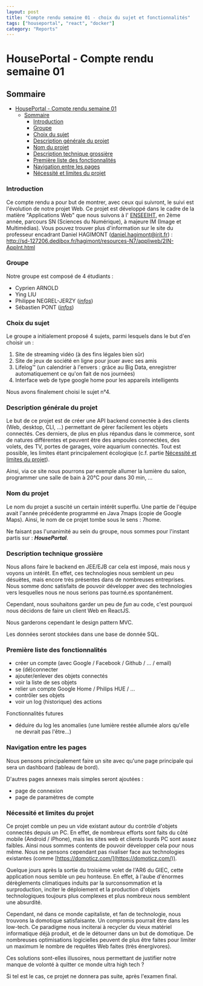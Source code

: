 ```yaml
---
layout: post
title: "Compte rendu semaine 01 - choix du sujet et fonctionnalités"
tags: ["houseportal", "react", "docker"]
category: "Reports"
---
```


# HousePortal - Compte rendu semaine 01

## Sommaire

- [HousePortal - Compte rendu semaine 01](#houseportal---compte-rendu-semaine-01)
  - [Sommaire](#sommaire)
    - [Introduction](#introduction)
    - [Groupe](#groupe)
    - [Choix du sujet](#choix-du-sujet)
    - [Description générale du projet](#description-générale-du-projet)
    - [Nom du projet](#nom-du-projet)
    - [Description technique grossière](#description-technique-grossière)
    - [Première liste des fonctionnalités](#première-liste-des-fonctionnalités)
    - [Navigation entre les pages](#navigation-entre-les-pages)
    - [Nécessité et limites du projet](#nécessité-et-limites-du-projet)

### Introduction

Ce compte rendu a pour but de montrer, avec ceux qui suivront, le suivi est
l'évolution de notre projet Web. Ce projet est développé dans le cadre de la
matière "Applications Web" que nous suivons à l'
[ENSEEIHT](https://www.enseeiht.fr/fr/index.html), en 2ème année, parcours SN
(Sciences du Numérique), à majeure IM (Image et Multimédias).
Vous pouvez trouver plus d'information sur le site du professeur encadrant
Daniel HAGIMONT ([daniel.hagimont@irit.fr](mailto:daniel.hagimont@irit.fr)) :
<http://sd-127206.dedibox.fr/hagimont/resources-N7/appliweb/2IN-AppInt.html>

### Groupe

Notre groupe est composé de 4 étudiants :

- Cyprien ARNOLD
- Ying LIU
- Philippe NEGREL-JERZY ([*infos*](https://www.bsodium.fr/))
- Sébastien PONT ([*infos*](http://www.sebastienpont.fr/))

### Choix du sujet

Le groupe a initialement proposé 4 sujets, parmi lesquels dans le but d'en choisir un :

1. Site de streaming vidéo (à des fins légales bien sûr)
2. Site de jeux de société en ligne pour jouer avec ses amis
3. Lifelog™ (un calendrier à l'envers : grâce au Big Data, enregistrer automatiquement ce qu'on fait de nos journées)
4. Interface web de type google home pour les appareils intelligents

Nous avons finalement choisi le sujet n°4.

### Description générale du projet

Le but de ce projet est de créer une API backend connectée à des clients (Web, desktop, CLI, ...) permettant de gérer facilement les objets connectés. Ces derniers, de plus en plus répandus dans le commerce, sont de natures différentes et peuvent être des ampoules connectées, des volets, des TV, portes de garages, voire aquarium connectés. Tout est possible, les limites étant principalement écologique (c.f. partie [Nécessité et limites du projet](#nécessité-et-limites-du-projet)).

Ainsi, via ce site nous pourrons par exemple allumer la lumière du salon, programmer une salle de bain à 20°C pour dans 30 min, ...

### Nom du projet

Le nom du projet a suscité un certain intérêt superflu. Une partie de l'équipe avait l'année précédente programmé en Java 7maps (copie de Google Maps). Ainsi, le nom de ce projet tombe sous le sens : 7home.

Ne faisant pas l'unanimité au sein du groupe, nous sommes pour l'instant partis sur : ***HousePortal***.

### Description technique grossière

Nous allons faire le backend en JEE/EJB car cela est imposé, mais nous y voyons un intérêt. En effet, ces technologies nous semblent un peu désuètes, mais encore très présentes dans de nombreuses entreprises. Nous somme donc satisfaits de pouvoir développer avec des technologies vers lesquelles nous ne nous serions pas tourné.es spontanément.

Cependant, nous souhaitons garder un peu de *fun* au code, c'est pourquoi nous décidons de faire un client Web en ReactJS.

Nous garderons cependant le design pattern MVC.

Les données seront stockées dans une base de donnée SQL.

### Première liste des fonctionnalités

- créer un compte (avec Google / Facebook / Github / ... / email)
- se (dé)connecter
- ajouter/enlever des objets connectés
- voir la liste de ses objets
- relier un compte Google Home / Philips HUE / ...
- contrôler ses objets
- voir un log (historique) des actions
  
Fonctionnalités futures

- déduire du log les anomalies (une lumière restée allumée alors qu'elle ne devrait pas l'être...)

### Navigation entre les pages

Nous pensons principalement faire un site avec qu'une page principale qui sera un dashboard (tableau de bord).

D'autres pages annexes mais simples seront ajoutées :

- page de connexion
- page de paramètres de compte

### Nécessité et limites du projet

Ce projet comble un peu un vide existant autour du contrôle d'objets connectés depuis un PC. En effet, de nombreux efforts sont faits du côté mobile (Android / iPhone), mais les sites web et clients lourds PC sont assez faibles. Ainsi nous sommes contents de pouvoir développer cela pour nous même. Nous ne pensons cependant pas rivaliser face aux technologies existantes (comme [https://domoticz.com/](https://domoticz.com/)).

Quelque jours après la sortie du troisième volet de l'AR6 du GIEC, cette application nous semble un peu honteuse.
En effet, à l'aube d'énormes dérèglements climatiques induits par la surconsommation et la surproduction, inciter le déploiement et la production d'objets technologiques toujours plus complexes et plus nombreux nous semblent une absurdité.

Cependant, né dans ce monde capitaliste, et fan de technologie, nous trouvons la domotique satisfaisante. Un compromis pourrait être dans les low-tech. Ce paradigme nous inciterai à recycler du vieux matériel informatique déjà produit, et de le détourner dans un but de domotique. De nombreuses optimisations logicielles peuvent de plus être faites pour limiter un maximum le nombre de requêtes Web faites (très énergivores).

Ces solutions sont-elles illusoires, nous permettant de justifier notre manque de volonté à quitter ce monde ultra high tech ?

Si tel est le cas, ce projet ne donnera pas suite, après l'examen final.
